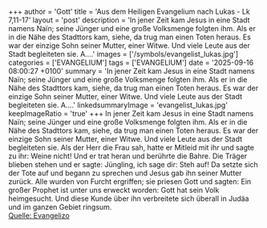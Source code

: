 +++
author = 'Gott'
title = 'Aus dem Heiligen Evangelium nach Lukas - Lk 7,11-17'
layout = 'post'
description = 'In jener Zeit kam Jesus in eine Stadt namens Naïn; seine Jünger und eine große Volksmenge folgten ihm. Als er in die Nähe des Stadttors kam, siehe, da trug man einen Toten heraus. Es war der einzige Sohn seiner Mutter, einer Witwe. Und viele Leute aus der Stadt begleiteten sie. A....'
images = ['/symbols/evangelist_lukas.jpg']
categories = ['EVANGELIUM']
tags = ['EVANGELIUM']
date = '2025-09-16 08:00:27 +0100'
summary = 'In jener Zeit kam Jesus in eine Stadt namens Naïn; seine Jünger und eine große Volksmenge folgten ihm. Als er in die Nähe des Stadttors kam, siehe, da trug man einen Toten heraus. Es war der einzige Sohn seiner Mutter, einer Witwe. Und viele Leute aus der Stadt begleiteten sie. A....'
linkedsummaryImage = 'evangelist_lukas.jpg'
keepImageRatio = 'true'
+++
In jener Zeit kam Jesus in eine Stadt namens Naïn; seine Jünger und eine große Volksmenge folgten ihm.
Als er in die Nähe des Stadttors kam, siehe, da trug man einen Toten heraus. Es war der einzige Sohn seiner Mutter, einer Witwe. Und viele Leute aus der Stadt begleiteten sie.
Als der Herr die Frau sah, hatte er Mitleid mit ihr und sagte zu ihr: Weine nicht!
Und er trat heran und berührte die Bahre.<!--more--> Die Träger blieben stehen und er sagte: Jüngling, ich sage dir: Steh auf!
Da setzte sich der Tote auf und begann zu sprechen und Jesus gab ihn seiner Mutter zurück.
Alle wurden von Furcht ergriffen; sie priesen Gott und sagten: Ein großer Prophet ist unter uns erweckt worden: Gott hat sein Volk heimgesucht.
Und diese Kunde über ihn verbreitete sich überall in Judäa und im ganzen Gebiet ringsum.<br> [Quelle: Evangelizo](https://evangeliumtagfuertag.org/DE/gospel)